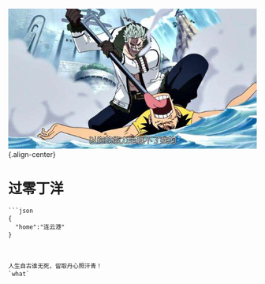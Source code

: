 ![斯摩格虐打路飞](/uploads/斯摩格虐打路飞.jpg "斯摩格虐打路飞"){.align-center}<!-- TITLE: 测试哈哈哈哈 -->
<!-- SUBTITLE: A quick summary of 测试哈哈哈哈 -->

# 过零丁洋

```text
```json
{
  "home":"连云港"
}
```
```


人生自古谁无死，留取丹心照汗青！
`what`
